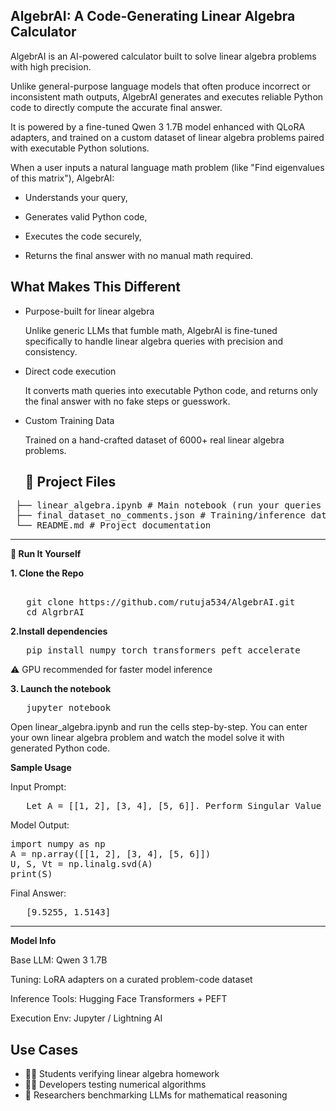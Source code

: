 ## AlgebrAI: A Code-Generating Linear Algebra Calculator
AlgebrAI is an AI-powered calculator built to solve linear algebra problems with high precision.

Unlike general-purpose language models that often produce incorrect or inconsistent math outputs, AlgebrAI generates and executes reliable Python code to directly compute the accurate final answer.

It is powered by a fine-tuned Qwen 3 1.7B model enhanced with QLoRA adapters, and trained on a custom dataset of linear algebra problems paired with executable Python solutions.

When a user inputs a natural language math problem (like "Find eigenvalues of this matrix"), AlgebrAI:

- Understands your query,

- Generates valid Python code,

- Executes the code securely,

- Returns the final answer with no manual math required.
   
## What Makes This Different

- Purpose-built for linear algebra
  
  Unlike generic LLMs that fumble math, AlgebrAI is fine-tuned specifically to handle linear algebra queries with precision and consistency.
- Direct code execution
  
  It converts math queries into executable Python code, and returns only the final answer with no fake steps or guesswork.
- Custom Training Data
  
  Trained on a hand-crafted dataset of 6000+ real linear algebra problems.


  ## 📂 Project Files
<pre> ├── linear_algebra.ipynb # Main notebook (run your queries here) 
 ├── final_dataset_no_comments.json # Training/inference dataset
 └── README.md # Project documentation </pre>
---------------------------------------------------------------------------------------------------------------------------------------------------------------------------------------------------------------------
**🚀 Run It Yourself**

**1. Clone the Repo**
<pre> 
   git clone https://github.com/rutuja534/AlgebrAI.git
   cd AlgrbrAI 
</pre>

**2.Install dependencies**
<pre>
   pip install numpy torch transformers peft accelerate
</pre>
⚠️ GPU recommended for faster model inference

**3. Launch the notebook**
<pre>
   jupyter notebook
</pre>

Open linear_algebra.ipynb and run the cells step-by-step.
You can enter your own linear algebra problem and watch the model solve it with generated Python code.

**Sample Usage**

Input Prompt: 
<pre>
   Let A = [[1, 2], [3, 4], [5, 6]]. Perform Singular Value Decomposition (SVD) on matrix A and return its singular values.
</pre>
Model Output:
<pre>
import numpy as np
A = np.array([[1, 2], [3, 4], [5, 6]])
U, S, Vt = np.linalg.svd(A)
print(S)
</pre>
Final Answer:
<pre>
   [9.5255, 1.5143]
</pre>
_____________________________________________________________________________________________________________________________________________________________________________________________________________________
**Model Info**

Base LLM: Qwen 3 1.7B

Tuning: LoRA adapters on a curated problem-code dataset

Inference Tools: Hugging Face Transformers + PEFT

Execution Env: Jupyter / Lightning AI

## Use Cases

- 🧑‍🎓 Students verifying linear algebra homework
- 👩‍💻 Developers testing numerical algorithms
- 🤖 Researchers benchmarking LLMs for mathematical reasoning



